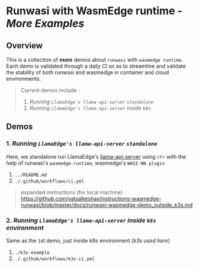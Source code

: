 # Runwasi with WasmEdge runtime - *More Examples*

## Overview

This is a collection of __*more*__ demos about `runwasi` with `wasmedge runtime`.
Each demo is validated through a daily CI so as to streamline and validate the stability of both runwasi and wasmedge in container and cloud environments.

> Current demos include :
>  1. *Running `LlamaEdge's llama-api-server` `standalone`*
>  2. *Running `LlamaEdge's llama-api-server` inside `k8s`*

## Demos

### 1.  *Running `LlamaEdge's llama-api-server` `standalone`*
Here, we standalone run LlamaEdge's [llama-api-server](https://github.com/LlamaEdge/LlamaEdge/tree/main/llama-api-server) using `ctr` with the help of runwasi's `wasmedge-runtime`, wasmedge's `WASI-NN plugin`

  1. `../README.md`
  2. `./.github/workflows/ci.yml`

> expanded instructions (for local machine) : https://github.com/vatsalkeshav/instructions-wasmedge-runwasi/blob/master/docs/runwasi-wasmedge-demo_outside_k3s.md

### 2. *Running `LlamaEdge's llama-api-server` inside `k8s` environment*
Same as the `1`st demo, just inside k8s environment (*k3s used here*)

  1. `./k3s-example`
  2. `./.github/workflows/k3s-ci.yml`

